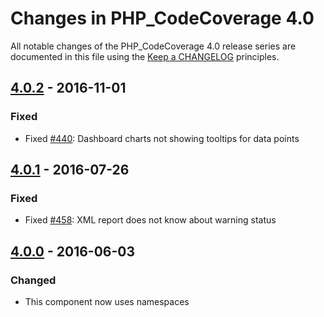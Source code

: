 # Changes in PHP_CodeCoverage 4.0

All notable changes of the PHP_CodeCoverage 4.0 release series are documented in this file using the [Keep a CHANGELOG](http://keepachangelog.com/) principles.

## [4.0.2] - 2016-11-01

### Fixed

* Fixed [#440](https://github.com/sebastianbergmann/php-code-coverage/pull/440): Dashboard charts not showing tooltips for data points

## [4.0.1] - 2016-07-26

### Fixed

* Fixed [#458](https://github.com/sebastianbergmann/php-code-coverage/pull/458): XML report does not know about warning status

## [4.0.0] - 2016-06-03

### Changed

* This component now uses namespaces

[4.0.2]: https://github.com/sebastianbergmann/php-code-coverage/compare/4.0.1...4.0.2
[4.0.1]: https://github.com/sebastianbergmann/php-code-coverage/compare/4.0.0...4.0.1
[4.0.0]: https://github.com/sebastianbergmann/php-code-coverage/compare/3.3...4.0.0

